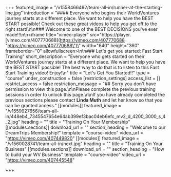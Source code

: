 +++
featured_image = "/v1558466492/team-all-in/runner-at-the-starting-line.jpg"
introduction = "#### Everyone who begins their WorldVentures journey starts at a different place.  We want to help you have the BEST START possible!  Check out these great videos to help you get off to the right start!\n\n### Welcome to one of the BEST DECISIONS you've ever made!!\n\n<iframe title=\"vimeo-player\" src=\"https://player.[vimeo.com/407770688](https://vimeo.com/407770688 \"https://vimeo.com/407770688\")\" width=\"640\" height=\"360\" frameborder=\"0\" allowfullscreen></iframe>\n\n### Let's get you started: Fast Start Training"
short_description = "Everyone who gets started on their WorldVentures journey starts at a different place.  We want to help you have the BEST START possible!  The best way to do that is to listen to this Fast Start Training video!  Enjoy!\n"
title = "Let's Get You Started!!"
type = "course"
under_construction = false
[restriction_settings]
access_list = []
restrict_access = false
restriction_message = "## Sorry you don't have permission to view this page.\n\nPlease complete the previous training sessions in order to unlock this page.\n\nIf you have already completed the previous sections please contact **Linda Muth** and let her know so that you can be granted access."
[[modules]]
featured_image = "/v1559927656/team-all-in/448eb4_7345547654e64ab399ef3bac04eb6efc_mv2_d_4200_3000_s_4_2.jpg"
heading = ""
title = "Training On Your Membership"
[[modules.sections]]
download_url = ""
section_heading = "Welcome to our DreamTrips Membership!"
template = "course-video"
video_url = "https://vimeo.com/407449820"
[[modules]]
featured_image = "/v1560028741/team-all-in/next.jpg"
heading = ""
title = "Training On Your Business"
[[modules.sections]]
download_url = ""
section_heading = "How to build your WV Business"
template = "course-video"
video_url = "https://vimeo.com/407445548"

+++
